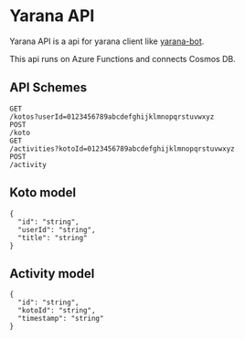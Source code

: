 # Yarana API

Yarana API is a api for yarana client like [yarana-bot](https://github.com/momotaro98/yarana-bot).

This api runs on Azure Functions and connects Cosmos DB.

## API Schemes

```
GET
/kotos?userId=0123456789abcdefghijklmnopqrstuvwxyz
POST
/koto
GET
/activities?kotoId=0123456789abcdefghijklmnopqrstuvwxyz
POST
/activity
```

## Koto model

```
{
  "id": "string",
  "userId": "string",
  "title": "string"
}
```

## Activity model

```
{
  "id": "string",
  "kotoId": "string",
  "timestamp": "string"
}
```
